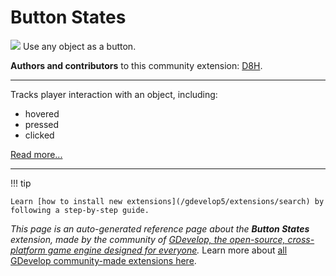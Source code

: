 # Button States

<img src="https://asset-resources.gdevelop.io/public-resources/Icons/753a9a794bd885058159b7509f06f5a8f67f72decfccb9a1b0efee26f41c3c4c_gesture-tap-button.svg" class="extension-icon"></img>
Use any object as a button.

**Authors and contributors** to this community extension: [D8H](https://gd.games/D8H).

---

Tracks player interaction with an object, including:

- hovered
- pressed
- clicked

[Read more...](https://wiki.gdevelop.io/gdevelop5/objects/button)

---

!!! tip

    Learn [how to install new extensions](/gdevelop5/extensions/search) by following a step-by-step guide.

*This page is an auto-generated reference page about the **Button States** extension, made by the community of [GDevelop, the open-source, cross-platform game engine designed for everyone](https://gdevelop.io/).* Learn more about [all GDevelop community-made extensions here](/gdevelop5/extensions).